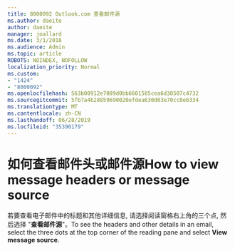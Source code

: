 ```yaml
---
title: 8000092 Outlook.com 查看邮件源
ms.author: daeite
author: daeite
manager: joallard
ms.date: 3/1/2018
ms.audience: Admin
ms.topic: article
ROBOTS: NOINDEX, NOFOLLOW
localization_priority: Normal
ms.custom:
- "1424"
- "8000092"
ms.openlocfilehash: 563b00912e7089d0bb6601585cea6d38507c4732
ms.sourcegitcommit: 5fb7a4b28859690020efdea630d03e70cc0e6334
ms.translationtype: MT
ms.contentlocale: zh-CN
ms.lasthandoff: 06/28/2019
ms.locfileid: "35390179"
---
```

# <a name="how-to-view-message-headers-or-message-source"></a><span data-ttu-id="0163d-102">如何查看邮件头或邮件源</span><span class="sxs-lookup"><span data-stu-id="0163d-102">How to view message headers or message source</span></span>

<span data-ttu-id="0163d-103">若要查看电子邮件中的标题和其他详细信息, 请选择阅读窗格右上角的三个点, 然后选择 "**查看邮件源**"。</span><span class="sxs-lookup"><span data-stu-id="0163d-103">To see the headers and other details in an email, select the three dots at the top corner of the reading pane and select **View message source**.</span></span>